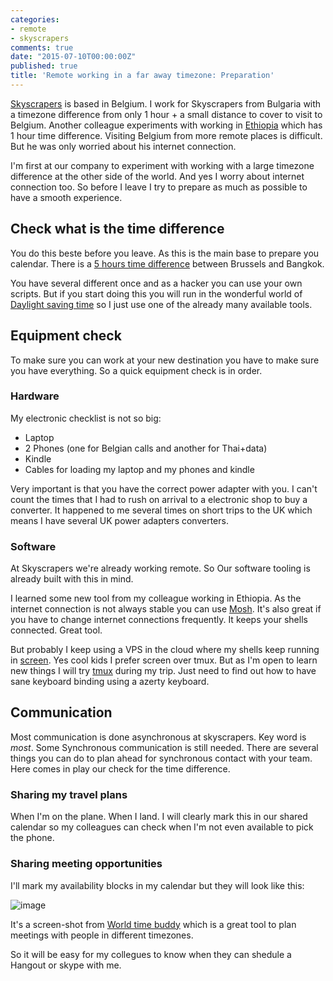 ```yaml
---
categories:
- remote
- skyscrapers
comments: true
date: "2015-07-10T00:00:00Z"
published: true
title: 'Remote working in a far away timezone: Preparation'
---
```

[Skyscrapers](http://skyscrapers.eu) is based in Belgium. I work for Skyscrapers from Bulgaria with a timezone difference from only 1 hour + a small distance to cover to visit to Belgium. Another colleague experiments with working in [Ethiopia](https://twitter.com/mattiasgees/status/618106951436779520) which has 1 hour time difference. Visiting Belgium from more remote places is difficult. But he was only worried about his internet connection.

I'm first at our company to experiment with working with a large timezone difference at the other side of the world. And yes I worry about internet connection too. So before I leave I try to prepare as much as possible to have a smooth experience.

## Check what is the time difference

You do this beste before you leave. As this is the main base to prepare you calendar. There is a [5 hours time difference](http://www.timeanddate.com/worldclock/converted.html?iso=20150709T00&p1=48&p2=28) between Brussels and Bangkok.

You have several different once and as a hacker you can use your own scripts. But if you start doing this you will run in the wonderful world of [Daylight saving time](https://www.youtube.com/watch?v=84aWtseb2-4) so I just use one of the already many available tools.

## Equipment check

To make sure you can work at your new destination you have to make sure you have everything. So a quick equipment check is in order.

### Hardware

My electronic checklist is not so big: 

* Laptop
* 2 Phones (one for Belgian calls and another for Thai+data)
* Kindle
* Cables for loading my laptop and my phones and kindle

Very important is that you have the correct power adapter with you. I can't count the times that I had to rush on arrival to a electronic shop to buy a converter. It happened to me several times on short trips to the UK which means I have several UK power adapters converters.  

### Software

At Skyscrapers we're already working remote. So Our software tooling is already built with this in mind.

I learned some new tool from my colleague working in Ethiopia. As the internet connection is not always stable you can use [Mosh](https://mosh.mit.edu). It's also great if you have to change internet connections frequently. It keeps your shells connected. Great tool.

But probably I keep using a VPS in the cloud where my shells keep running in [screen](https://www.gnu.org/software/screen/). Yes cool kids I prefer screen over tmux. But as I'm open to learn new things I will try [tmux](https://tmux.github.io) during my trip. Just need to find out how to have sane keyboard binding using a azerty keyboard.

## Communication

Most communication is done asynchronous at skyscrapers. Key word is *most*. Some Synchronous communication is still needed. There are several things you can do to plan ahead for synchronous contact with your team. Here comes in play our check for the time difference.

###  Sharing my travel plans

When I'm on the plane. When I land. I will clearly mark this in our shared calendar so my colleagues can check when I'm not even available to pick the phone.

### Sharing meeting opportunities


I'll mark my availability blocks in my calendar but they will look like this:


![image](/assets/post_images/time_converter.png)

It's a screen-shot from [World time buddy](http://www.worldtimebuddy.com) which is a great tool to plan meetings with people in different timezones.

So it will be easy for my collegues to know when they can shedule a Hangout or skype with me.

